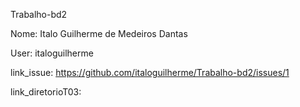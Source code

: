 Trabalho-bd2

Nome: Italo Guilherme de Medeiros Dantas

User: italoguilherme

link_issue: https://github.com/italoguilherme/Trabalho-bd2/issues/1

link_diretorioT03:
